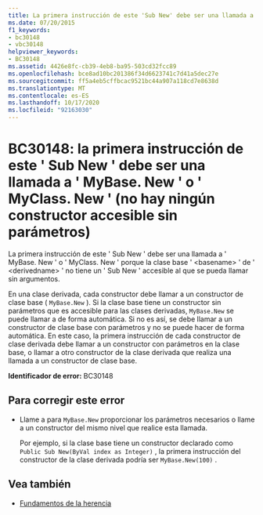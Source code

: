 ```yaml
---
title: La primera instrucción de este 'Sub New' debe ser una llamada a 'MyBase.New' o 'MyClass.New' (constructor no accesible sin parámetros)
ms.date: 07/20/2015
f1_keywords:
- bc30148
- vbc30148
helpviewer_keywords:
- BC30148
ms.assetid: 4426e8fc-cb39-4eb8-ba95-503cd32fcc89
ms.openlocfilehash: bce8ad10bc201386f34d6623741c7d41a5dec27e
ms.sourcegitcommit: ff5a4eb5cffbcac9521bc44a907a118cd7e8638d
ms.translationtype: MT
ms.contentlocale: es-ES
ms.lasthandoff: 10/17/2020
ms.locfileid: "92163030"
---
```

# <a name="bc30148-first-statement-of-this-sub-new-must-be-a-call-to-mybasenew-or-myclassnew-no-accessible-constructor-without-parameters"></a>BC30148: la primera instrucción de este ' Sub New ' debe ser una llamada a ' MyBase. New ' o ' MyClass. New ' (no hay ningún constructor accesible sin parámetros)

La primera instrucción de este ' Sub New ' debe ser una llamada a ' MyBase. New ' o ' MyClass. New ' porque la clase base ' \<basename> ' de ' \<derivedname> ' no tiene un ' Sub New ' accesible al que se pueda llamar sin argumentos.

 En una clase derivada, cada constructor debe llamar a un constructor de clase base ( `MyBase.New` ). Si la clase base tiene un constructor sin parámetros que es accesible para las clases derivadas, `MyBase.New` se puede llamar a de forma automática. Si no es así, se debe llamar a un constructor de clase base con parámetros y no se puede hacer de forma automática. En este caso, la primera instrucción de cada constructor de clase derivada debe llamar a un constructor con parámetros en la clase base, o llamar a otro constructor de la clase derivada que realiza una llamada a un constructor de clase base.

 **Identificador de error:** BC30148

## <a name="to-correct-this-error"></a>Para corregir este error

- Llame a para `MyBase.New` proporcionar los parámetros necesarios o llame a un constructor del mismo nivel que realice esta llamada.

     Por ejemplo, si la clase base tiene un constructor declarado como `Public Sub New(ByVal index as Integer)` , la primera instrucción del constructor de la clase derivada podría ser `MyBase.New(100)` .

## <a name="see-also"></a>Vea también

- [Fundamentos de la herencia](../../programming-guide/language-features/objects-and-classes/inheritance-basics.md)
